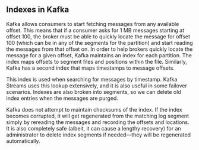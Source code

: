 ## Indexes in Kafka

Kafka allows consumers to start fetching messages from any available offset. This means that if a consumer asks for 1 MB messages starting at offset 100, the broker must be able to quickly locate the message for offset 100 (which can be in any of the segments for the partition) and start reading the messages from that offset on. In order to help brokers quickly locate the message for a given offset, Kafka maintains an index for each partition. The index maps offsets to segment files and positions within the file. Similarly, Kafka has a second index that maps timestamps to message offsets. 

This index is used when searching for messages by timestamp. Kafka Streams uses this lookup extensively, and it is also useful in some failover scenarios. Indexes are also broken into segments, so we can delete old index entries when the messages are purged. 

Kafka does not attempt to maintain checksums of the index. If the index becomes corrupted, it will get regenerated from the matching log segment simply by rereading the messages and recording the offsets and locations. It is also completely safe (albeit, it can cause a lengthy recovery) for an administrator to delete index segments if needed—they will be regenerated automatically.


